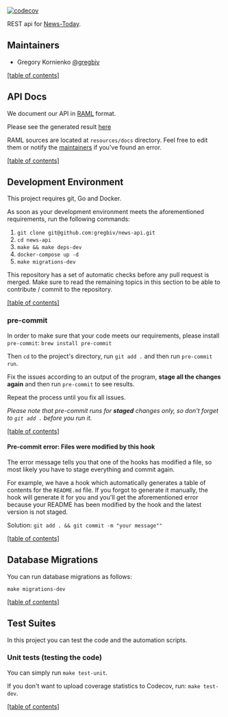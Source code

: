 [![codecov](https://codecov.io/gh/gregbiv/news-api/branch/master/graph/badge.svg)](https://codecov.io/gh/gregbiv/news-api)

REST api for [News-Today](https://github.com/gregbiv/news-today).

## Maintainers

* Gregory Kornienko [@gregbiv](https://github.com/gregbiv)

[[table of contents]](#table-of-contents)

## API Docs

We document our API in [RAML](https://raml.org) format.

Please see the generated result [here](https://news-api.kornienko.site/docs/api.html)

RAML sources are located at `resources/docs` directory.
Feel free to edit them or notify the [maintainers](#maintainers) if you've found an error.

[[table of contents]](#table-of-contents)

## Development Environment

This project requires git, Go and Docker.

As soon as your development environment meets the aforementioned requirements, run the following commands:

1. `git clone git@github.com:gregbiv/news-api.git`
2. `cd news-api`
3. `make && make deps-dev`
4. `docker-compose up -d`
5. `make migrations-dev`

This repository has a set of automatic checks before any pull request is merged.
Make sure to read the remaining topics in this section to be able to contribute / commit to the repository.

[[table of contents]](#table-of-contents)

### pre-commit

In order to make sure that your code meets our requirements, please install `pre-commit`:
`brew install pre-commit`

Then `cd` to the project's directory, run `git add .` and then run `pre-commit run`.

Fix the issues according to an output of the program, **stage all the changes again** and then run `pre-commit` to see results.

Repeat the process until you fix all issues.

_Please note that pre-commit runs for **staged** changes only, so don't forget to `git add .` before you run it._

[[table of contents]](#table-of-contents)

#### Pre-commit error: Files were modified by this hook

The error message tells you that one of the hooks has modified a file, so most likely you have to stage everything and commit again.

For example, we have a hook which automatically generates a table of contents for the `README.md` file.
If you forgot to generate it manually, the hook will generate it for you and you'll get the aforementioned error because your README has been modified by the hook and the latest version is not staged.

Solution: `git add . && git commit -m "your message""`

[[table of contents]](#table-of-contents)

## Database Migrations

You can run database migrations as follows:

`make migrations-dev`

[[table of contents]](#table-of-contents)

## Test Suites

In this project you can test the code and the automation scripts.

### Unit tests (testing the code)

You can simply run `make test-unit`.

If you don't want to upload coverage statistics to Codecov, run: `make test-dev`.

[[table of contents]](#table-of-contents)
